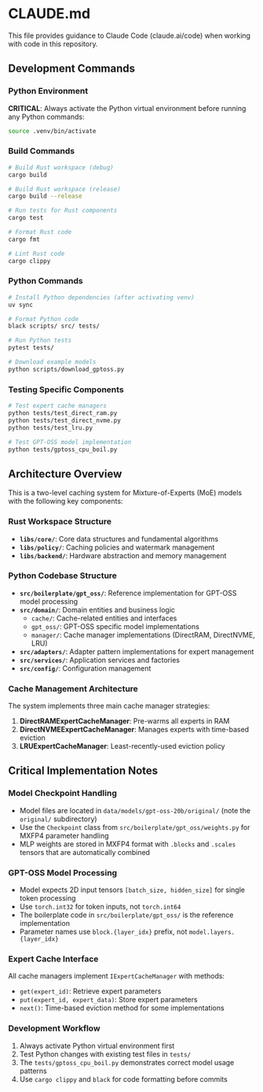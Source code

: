 # CLAUDE.md

This file provides guidance to Claude Code (claude.ai/code) when working with code in this repository.

## Development Commands

### Python Environment

**CRITICAL**: Always activate the Python virtual environment before running any Python commands:

```bash
source .venv/bin/activate
```

### Build Commands

```bash
# Build Rust workspace (debug)
cargo build

# Build Rust workspace (release)
cargo build --release

# Run tests for Rust components
cargo test

# Format Rust code
cargo fmt

# Lint Rust code
cargo clippy
```

### Python Commands

```bash
# Install Python dependencies (after activating venv)
uv sync

# Format Python code
black scripts/ src/ tests/

# Run Python tests
pytest tests/

# Download example models
python scripts/download_gptoss.py
```

### Testing Specific Components

```bash
# Test expert cache managers
python tests/test_direct_ram.py
python tests/test_direct_nvme.py
python tests/test_lru.py

# Test GPT-OSS model implementation
python tests/gptoss_cpu_boil.py
```

## Architecture Overview

This is a two-level caching system for Mixture-of-Experts (MoE) models with the following key components:

### Rust Workspace Structure

- **`libs/core/`**: Core data structures and fundamental algorithms
- **`libs/policy/`**: Caching policies and watermark management
- **`libs/backend/`**: Hardware abstraction and memory management

### Python Codebase Structure

- **`src/boilerplate/gpt_oss/`**: Reference implementation for GPT-OSS model processing
- **`src/domain/`**: Domain entities and business logic
  - `cache/`: Cache-related entities and interfaces
  - `gpt_oss/`: GPT-OSS specific model implementations
  - `manager/`: Cache manager implementations (DirectRAM, DirectNVME, LRU)
- **`src/adapters/`**: Adapter pattern implementations for expert management
- **`src/services/`**: Application services and factories
- **`src/config/`**: Configuration management

### Cache Management Architecture

The system implements three main cache manager strategies:

1. **DirectRAMExpertCacheManager**: Pre-warms all experts in RAM
2. **DirectNVMEExpertCacheManager**: Manages experts with time-based eviction
3. **LRUExpertCacheManager**: Least-recently-used eviction policy

## Critical Implementation Notes

### Model Checkpoint Handling

- Model files are located in `data/models/gpt-oss-20b/original/` (note the `original/` subdirectory)
- Use the `Checkpoint` class from `src/boilerplate/gpt_oss/weights.py` for MXFP4 parameter handling
- MLP weights are stored in MXFP4 format with `.blocks` and `.scales` tensors that are automatically combined

### GPT-OSS Model Processing

- Model expects 2D input tensors `[batch_size, hidden_size]` for single token processing
- Use `torch.int32` for token inputs, not `torch.int64`
- The boilerplate code in `src/boilerplate/gpt_oss/` is the reference implementation
- Parameter names use `block.{layer_idx}` prefix, not `model.layers.{layer_idx}`

### Expert Cache Interface

All cache managers implement `IExpertCacheManager` with methods:

- `get(expert_id)`: Retrieve expert parameters
- `put(expert_id, expert_data)`: Store expert parameters
- `next()`: Time-based eviction method for some implementations

### Development Workflow

1. Always activate Python virtual environment first
2. Test Python changes with existing test files in `tests/`
3. The `tests/gptoss_cpu_boil.py` demonstrates correct model usage patterns
4. Use `cargo clippy` and `black` for code formatting before commits
